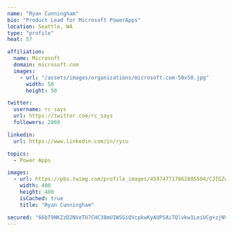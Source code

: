 ```yaml
---
name: "Ryan Cunningham"
bio: "Product Lead for Microsoft PowerApps"
location: Seattle, WA
type: "profile"
heat: 57

affiliation:
  name: Microsoft
  domain: microsoft.com
  images:
    - url: "/assets/images/organizations/microsoft.com-50x50.jpg"
      width: 50
      height: 50

twitter:
  username: rc_says
  url: https://twitter.com/rc_says
  followers: 2869

linkedin:
  url: https://www.linkedin.com/in/rycu

topics:
  - Power Apps

images:
  - url: https://pbs.twimg.com/profile_images/459747717862805504/CJIGZejd_400x400.png
    width: 400
    height: 400
    isCached: true
    title: "Ryan Cunningham"

secured: "66bT9NKZzD2NVeTU7CHC38mUIWSGiQVcpkwKyAUPSAiTQlvkw1LeiUCg+zjNVefT0E+FQXsS7KpPcwKbUYmmuWKmp135bHXnzjG9YVgs5q6ZlYbudo28Vydkhak7KWlJeA6BlJy7pHNQ3V9pZFFA3WTFQjiaBO+3WiNUWRTLLeApQ9NE6MTZR1jimkhbq46hlWqOusyqCdNtd9vhbOq6Po0+7U5bqBaTlF7XJPiImn4P1tC75LXY4eIc0ee6eZz7AC1JRjeQvgFPe6Ktrqw6wD2oR8qvQub0TAh+JN3vsH9GoyeBWD6FU9J/0AnoMdnfJRjCI+qA/gfqpv3YGDAB7uytgktGRrl6K7ZudkfptoLbiAJ0aWIYYV1XDDPP4Ak2tBs1mRoSRTLry7dVhZxG8ktgkSXqc+k8oGLIa4DhEo4=;eGk7W5aUtZr5/Z18HgbDFg=="
---
```


